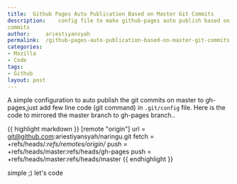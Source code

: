 ```yaml
---
title: 	Github Pages Auto Publication Based on Master Git Commits
description: 	config file to make github-pages auto publish based on the master
commits
author: 	ariestiyansyah
permalink:  /github-pages-auto-publication-based-on-master-git-commits
categories:
- Mozilla
- Code
tags:
- Github
layout: post
---
```


A simple configuration to auto publish the git commits on master to
gh-pages,just add few line code (git command) in `.git/config` file. Here is
the code to mirrored the master branch to gh-pages branch..

{{ highlight markdown }}
[remote "origin"]
    url = git@github.com:ariestiyansyah/naringu.git
    fetch = +refs/heads/*:refs/remotes/origin/*
    push = +refs/heads/master:refs/heads/gh-pages
    push = +refs/heads/master:refs/heads/master
{{ endhighlight }}

simple ;) let's code
